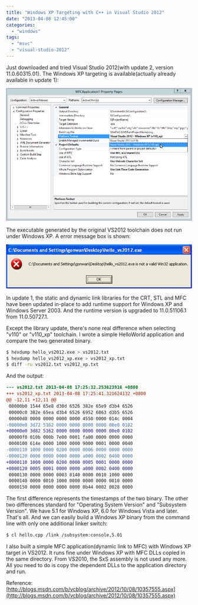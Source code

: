 ```yaml
---
title: "Windows XP Targeting with C++ in Visual Studio 2012"
date: "2013-04-08 12:45:00"
categories: 
  - "windows"
tags: 
  - "msvc"
  - "visual-studio-2012"
---
```


Just downloaded and tried Visual Studio 2012(with update 2, version 11.0.60315.01). The Windows XP targeting is available(actually already available in update 1):

![vs2012_xp_target](../../images/2013/vs2012_xp_target.png)

The executable generated by the original VS2012 toolchain does not run under Windows XP. A error message box is shown:

![vs2012_xp_target_2](../../images/2013/vs2012_xp_target_2.png)

In update 1, the static and dynamic link libraries for the CRT, STL and MFC have been updated in-place to add runtime support for Windows XP and Windows Server 2003. And the runtime version is upgraded to 11.0.51106.1 from 11.0.50727.1.

Except the library update, there's none real difference when selecting "v110" or "v110_xp" toolchain. I wrote a simple HelloWorld application and compare the two generated binary.

```bash
$ hexdump hello_vs2012.exe > vs2012.txt
$ hexdump hello_vs2012_xp.exe > vs2012_xp.txt
$ diff -ru vs2012.txt vs2012_xp.txt
```

And the output:

```diff
--- vs2012.txt 2013-04-08 17:25:32.253623916 +0800
+++ vs2012_xp.txt 2013-04-08 17:25:41.321624132 +0800
@@ -12,11 +12,11 @@
 00000b0 1544 65e8 d30d 6526 382e 65e9 d3b4 6526
 00000c0 382e 65ea d3b4 6526 6952 6863 d3b5 6526
 00000d0 0000 0000 0000 0000 4550 0000 014c 0004
-00000e0 3d72 5162 0000 0000 0000 0000 00e0 0102
+00000e0 3d82 5162 0000 0000 0000 0000 00e0 0102
 00000f0 010b 000b 7e00 0001 fa00 0000 0000 0000
 0000100 614e 0000 1000 0000 9000 0001 0000 0040
-0000110 1000 0000 0200 0000 0006 0000 0000 0000
-0000120 0006 0000 0000 0000 a000 0002 0400 0000
+0000110 1000 0000 0200 0000 0005 0001 0000 0000
+0000120 0005 0001 0000 0000 a000 0002 0400 0000
 0000130 0000 0000 0003 8140 0000 0010 1000 0000
 0000140 0000 0010 1000 0000 0000 0000 0010 0000
 0000150 0000 0000 0000 0000 0b44 0002 0028 0000
```

The first difference represents the timestamps of the two binary. The other two differences standard for "Operating System Version" and "Subsystem Version". We have 5.1 for Windows XP, 6.0 for Windows Vista and later. That's all. And we can easily build a Windows XP binary from the command line with only one additional linker switch:

```bash
$ cl hello.cpp /link /subsystem:console,5.01
```

I also built a simple MFC application(dynamic link to MFC) with Windows XP target in VS2012. It runs fine under Windows XP with MFC DLLs copied in the same directory. From VS2010, the SxS assembly is not used any more. All you need to do is copy the dependent DLLs to the application directory and run.

Reference: [http://blogs.msdn.com/b/vcblog/archive/2012/10/08/10357555.aspx](http://blogs.msdn.com/b/vcblog/archive/2012/10/08/10357555.aspx)
